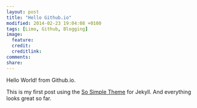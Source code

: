 ```yaml
---
layout: post
title: "Hello Github.io"
modified: 2014-02-23 19:04:08 +0100
tags: [Limo, Github, Blogging]
image:
  feature: 
  credit: 
  creditlink: 
comments: 
share: 
---
```


Hello World! from Github.io.

This is my first post using the [So Simple Theme](http://mmistakes.github.io/so-simple-theme/) for Jekyll. And everything looks great so far.
